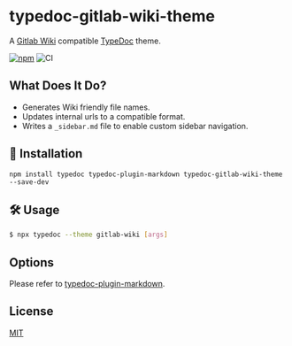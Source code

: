 # typedoc-gitlab-wiki-theme

A [Gitlab Wiki](https://docs.gitlab.com/ee/user/project/wiki/) compatible [TypeDoc](https://github.com/TypeStrong/typedoc) theme.

[![npm](https://img.shields.io/npm/v/typedoc-gitlab-wiki-theme.svg)](https://www.npmjs.com/package/typedoc-gitlab-wiki-theme)
![CI](https://github.com/tgreyuk/typedoc-plugin-markdown/actions/workflows/ci.yml/badge.svg?branch=master)

## What Does It Do?

- Generates Wiki friendly file names.
- Updates internal urls to a compatible format.
- Writes a `_sidebar.md` file to enable custom sidebar navigation.

## 🚀 Installation

```shell
npm install typedoc typedoc-plugin-markdown typedoc-gitlab-wiki-theme --save-dev
```

## 🛠️ Usage

```bash
$ npx typedoc --theme gitlab-wiki [args]
```

## Options

Please refer to [typedoc-plugin-markdown](https://github.com/tgreyuk/typedoc-plugin-markdown/blob/master/packages/typedoc-plugin-markdown/README.md#options).

## License

[MIT](https://github.com/tgreyuk/typedoc-plugin-markdown/blob/master/packages/typedoc-gitlab-wiki-theme/LICENSE)
